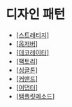 # 디자인 패턴

- [[스트래티지]](Strategy/strategy.md)
- [[옵저버]](observer/observer.md)
- [[데코레이터]](decorator/decorator.md)
- [[팩토리]](factory/factory.md)
- [[싱글톤]](singleton/singleton.md)
- [[커맨드]](command/command.md)
- [[어댑터]](adapter/adapter.md)
- [[탬플릿메소드]](templatesMethod/templateMethod.md)
